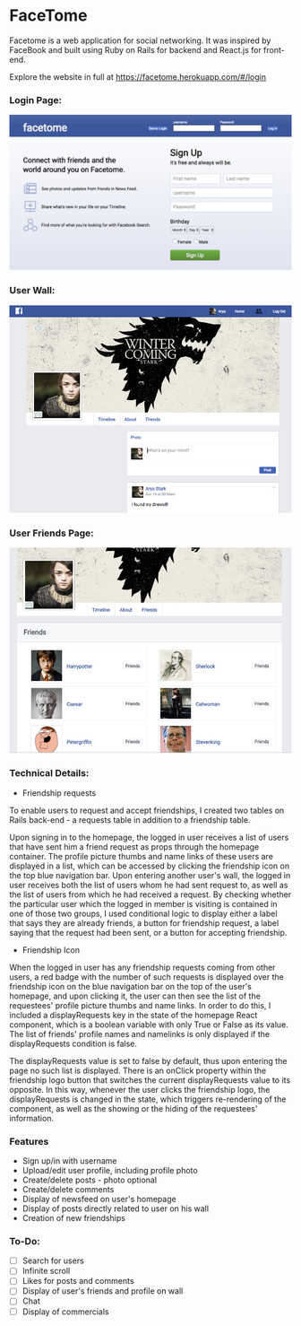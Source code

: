 # FaceTome

Facetome is a web application for social networking. It was inspired by FaceBook and built using Ruby on Rails for backend and React.js for front-end.

Explore the website in full at https://facetome.herokuapp.com/#/login

### Login Page:
![alt text](https://github.com/kevinghst/facetome/blob/master/docs/production%20images/login.jpg)

### User Wall:
![alt text](https://github.com/kevinghst/facetome/blob/master/docs/production%20images/userwall.jpg)

### User Friends Page:
![alt text](https://github.com/kevinghst/facetome/blob/master/docs/production%20images/friendsPage.jpg)

### Technical Details:
* Friendship requests


To enable users to request and accept friendships, I created two tables on Rails back-end - a requests table in addition to a friendship table.


Upon signing in to the homepage, the logged in user receives a list of users that have sent him a friend request as props through the homepage container. The profile picture thumbs and name links of these users are displayed in a list, which can be accessed by clicking the friendship icon on the top blue navigation bar.
Upon entering another user's wall, the logged in user receives both the list of users whom he had sent request to, as well as the list of users from which he had received a request. By checking whether the particular user which the logged in member is visiting is contained in one of those two groups, I used conditional logic to display either a label that says they are already friends, a button for friendship request, a label saying that the request had been sent, or a button for accepting friendship.

* Friendship Icon


When the logged in user has any friendship requests coming from other users, a red badge with the number of such requests is displayed over the friendship icon on the blue navigation bar on the top of the user's homepage, and upon clicking it, the user can then see the list of the requestees' profile picture thumbs and name links.
In order to do this, I included a displayRequests key in the state of the homepage React component, which is a boolean variable with only True or False as its value. The list of friends' profile names and namelinks is only displayed if the displayRequests condition is false.


The displayRequests value is set to false by default, thus upon entering the page no such list is displayed. There is an onClick property within the friendship logo button that switches the current displayRequests value to its opposite. In this way, whenever the user clicks the friendship logo, the displayRequests is changed in the state, which triggers re-rendering of the component, as well as the showing or the hiding of the requestees' information.



### Features
* Sign up/in with username
* Upload/edit user profile, including profile photo
* Create/delete posts - photo optional
* Create/delete comments
* Display of newsfeed on user's homepage
* Display of posts directly related to user on his wall
* Creation of new friendships

### To-Do:
- [ ] Search for users
- [ ] Infinite scroll
- [ ] Likes for posts and comments
- [ ] Display of user's friends and profile on wall
- [ ] Chat
- [ ] Display of commercials
